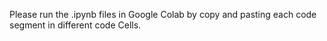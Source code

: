 Please run the .ipynb files in Google Colab by copy and pasting each code segment in different code Cells.

